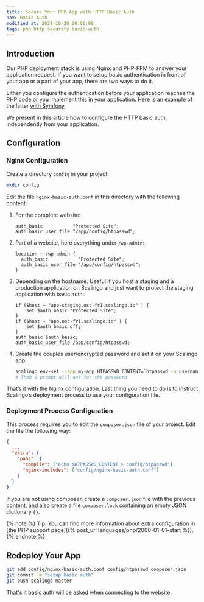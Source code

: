 ```yaml
---
title: Secure Your PHP App with HTTP Basic Auth
nav: Basic Auth
modified_at: 2021-10-28 00:00:00
tags: php http security basic-auth
---
```


## Introduction

Our PHP deployment stack is using Nginx and PHP-FPM to answer your application
request. If you want to setup basic authentication in front of your app or a part of
your app, there are two ways to do it.

Either you configure the authentication before your application reaches the PHP
code or you implement this in your application. Here is an example of the
latter [with Symfony](http://symfony.com/doc/current/book/security.html).

We present in this article how to configure the HTTP basic auth, independently
from your application.

## Configuration

### Nginx Configuration

Create a directory `config` in your project:

```bash
mkdir config
```

Edit the file `nginx-basic-auth.conf` in this directory with the following content:

1. For the complete website:

    ```nginx
    auth_basic           "Protected Site";
    auth_basic_user_file "/app/config/htpasswd";
    ```

2. Part of a website, here everything under `/wp-admin`:

    ```nginx
    location ~ /wp-admin {
      auth_basic           "Protected Site";
      auth_basic_user_file "/app/config/htpasswd";
    }
    ```

3. Depending on the hostname. Useful if you host a staging and a production
   application on Scalingo and just want to protect the staging application with
   basic auth:

    ```nginx
    if ($host ~ "app-staging.osc-fr1.scalingo.io" ) {
        set $auth_basic "Protected Site";
    }
    if ($host ~ "app.osc-fr1.scalingo.io" ) {
        set $auth_basic off;
    }
    auth_basic $auth_basic;
    auth_basic_user_file /app/config/htpasswd;
    ```

4. Create the couples user/encrypted password and set it on your Scalingo app:

    ```bash
    scalingo env-set --app my-app HTPASSWD_CONTENT=`htpasswd -n username`
    # Then a prompt will ask for the password
    ```

That’s it with the Nginx configuration. Last thing you need to do is to instruct Scalingo’s deployment process to use your configuration file.

### Deployment Process Configuration

This process requires you to edit the `composer.json` file of your project.
Edit the file the following way:

```json
{
  ...
  "extra": {
    "paas": {
      "compile": ["echo $HTPASSWD_CONTENT > config/htpasswd"],
      "nginx-includes": ["config/nginx-basic-auth.conf"]
    }
  }
}
```

If you are not using composer, create a `composer.json` file with the previous
content, and also create a file `composer.lock` containing an empty JSON
dictionary `{}`.

{% note %}
Tip: You can find more information about extra configuration in [the PHP
support page]({% post_url languages/php/2000-01-01-start %}).
{% endnote %}

## Redeploy Your App

```bash
git add config/nginx-basic-auth.conf config/htpasswd composer.json
git commit -m "setup basic auth"
git push scalingo master
```

That's it basic auth will be asked when connecting to the website.

